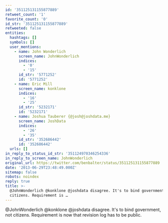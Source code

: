```yaml
---
id: '351125131155877889'
retweet_count: '1'
favorite_count: '0'
id_str: '351125131155877889'
retweeted: false
entities:
  hashtags: []
  symbols: []
  user_mentions:
    - name: John Wonderlich
      screen_name: JohnWonderlich
      indices:
        - '0'
        - '15'
      id_str: '5771252'
      id: '5771252'
    - name: Eric Mill
      screen_name: konklone
      indices:
        - '16'
        - '25'
      id_str: '5232171'
      id: '5232171'
    - name: Joshua Tauberer {@josh@joshdata.me}
      screen_name: JoshData
      indices:
        - '26'
        - '35'
      id_str: '352686442'
      id: '352686442'
  urls: []
in_reply_to_status_id_str: '351124970346254336'
in_reply_to_screen_name: JohnWonderlich
original_url: https://twitter.com/benbalter/status/351125131155877889
date: '2013-06-29T23:48:49.000Z'
sitemap: false
robots: noindex
reply: true
title: >-
  @JohnWonderlich @konklone @joshdata disagree. It's to bind government, not
  citizens. Requirement is …
---
```


@JohnWonderlich @konklone @joshdata disagree. It's to bind government, not citizens. Requirement is now that revision log has to be public.